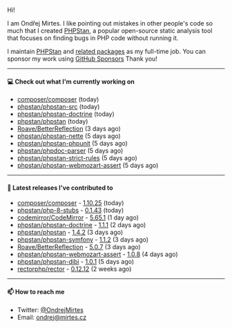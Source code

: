 Hi!

I am Ondřej Mirtes. I like pointing out mistakes in other people's code so much that I created [PHPStan](https://phpstan.org/), a popular open-source static analysis tool that focuses on finding bugs in PHP code without running it.

I maintain [PHPStan](https://github.com/phpstan/phpstan) and [related packages](https://github.com/phpstan/) as my full-time job. You can sponsor my work using [GitHub Sponsors](https://github.com/sponsors/ondrejmirtes) Thank you!

---

#### 💻 Check out what I'm currently working on

- [composer/composer](https://github.com/composer/composer) (today)
- [phpstan/phpstan-src](https://github.com/phpstan/phpstan-src) (today)
- [phpstan/phpstan-doctrine](https://github.com/phpstan/phpstan-doctrine) (today)
- [phpstan/phpstan](https://github.com/phpstan/phpstan) (today)
- [Roave/BetterReflection](https://github.com/Roave/BetterReflection) (3 days ago)
- [phpstan/phpstan-nette](https://github.com/phpstan/phpstan-nette) (5 days ago)
- [phpstan/phpstan-phpunit](https://github.com/phpstan/phpstan-phpunit) (5 days ago)
- [phpstan/phpdoc-parser](https://github.com/phpstan/phpdoc-parser) (5 days ago)
- [phpstan/phpstan-strict-rules](https://github.com/phpstan/phpstan-strict-rules) (5 days ago)
- [phpstan/phpstan-webmozart-assert](https://github.com/phpstan/phpstan-webmozart-assert) (5 days ago)

---

#### 🔭 Latest releases I've contributed to

- [composer/composer](https://github.com/composer/composer) - [1.10.25](https://github.com/composer/composer/releases/tag/1.10.25) (today)
- [phpstan/php-8-stubs](https://github.com/phpstan/php-8-stubs) - [0.1.43](https://github.com/phpstan/php-8-stubs/releases/tag/0.1.43) (today)
- [codemirror/CodeMirror](https://github.com/codemirror/CodeMirror) - [5.65.1](https://github.com/codemirror/CodeMirror/releases/tag/5.65.1) (1 day ago)
- [phpstan/phpstan-doctrine](https://github.com/phpstan/phpstan-doctrine) - [1.1.1](https://github.com/phpstan/phpstan-doctrine/releases/tag/1.1.1) (2 days ago)
- [phpstan/phpstan](https://github.com/phpstan/phpstan) - [1.4.2](https://github.com/phpstan/phpstan/releases/tag/1.4.2) (3 days ago)
- [phpstan/phpstan-symfony](https://github.com/phpstan/phpstan-symfony) - [1.1.2](https://github.com/phpstan/phpstan-symfony/releases/tag/1.1.2) (3 days ago)
- [Roave/BetterReflection](https://github.com/Roave/BetterReflection) - [5.0.7](https://github.com/Roave/BetterReflection/releases/tag/5.0.7) (3 days ago)
- [phpstan/phpstan-webmozart-assert](https://github.com/phpstan/phpstan-webmozart-assert) - [1.0.8](https://github.com/phpstan/phpstan-webmozart-assert/releases/tag/1.0.8) (4 days ago)
- [phpstan/phpstan-dibi](https://github.com/phpstan/phpstan-dibi) - [1.0.1](https://github.com/phpstan/phpstan-dibi/releases/tag/1.0.1) (5 days ago)
- [rectorphp/rector](https://github.com/rectorphp/rector) - [0.12.12](https://github.com/rectorphp/rector/releases/tag/0.12.12) (2 weeks ago)

---

#### 📫 How to reach me

- Twitter: [@OndrejMirtes](https://twitter.com/ondrejmirtes)
- Email: [ondrej@mirtes.cz](mailto:ondrej@mirtes.cz)
